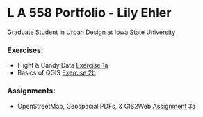 # L A 558 Portfolio - Lily Ehler

Graduate Student in Urban Design at Iowa State University

### Exercises:
- Flight & Candy Data [Exercise 1a](ex1a.md)
- Basics of QGIS [Exercise 2b](Exercises/2b/ex2b.md)

### Assignments:
- OpenStreetMap, Geospacial PDFs, & GIS2Web [Assignment 3a](Exercises/2b/ex2b.md)
